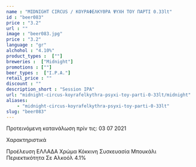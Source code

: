 ```yaml
---
name : "MIDNIGHT CIRCUS / ΚΟΥΡΑΦΕΛΚΥΘΡΑ ΨΥΧΗ ΤΟΥ ΠΑΡΤΙ 0.33lt"
id : "beer083"
price : "3.2"
url : ""
image : "beer083.jpg"
price : "3.2"
language : "gr"
alchohol : "4.10%"
product_types :  [""]
breweries :  ["Midnight"]
promotions : [""]
beer_types :  ["I.P.A."]
retail_price : ""
discount : ""
description_short : "Session IPA"
url: "midnight-circus-koyrafelkythra-psyxi-toy-parti-0-33lt/midnight"
aliases: 
    - "midnight-circus-koyrafelkythra-psyxi-toy-parti-0-33lt"
slug: "beer083"
---
```


Προτεινόμενη κατανάλωση πρίν τις: 03 07 2021

Χαρακτηριστικά

Προέλευση
ΕΛΛΑΔΑ
Χρώμα
Κόκκινη
Συσκευασία
Μπουκάλι
Περιεκτικότητα Σε Αλκοόλ
4.1%